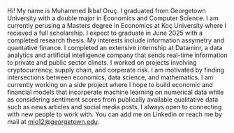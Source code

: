 Hi! My name is Muhammed İkbal Oruç.
I graduated from Georgetown University with a double major in Economics and Computer Science.
I am currently perusing a Masters degree in Economics at Koç University where I recieved a full scholarship.
I expect to graduate in June 2025 with a completed research thesis. My interests include information assymetry and quantative finance.
I completed an extensive internship at Dataminr, a data analytics and artificial intelligence company that sends real-time information to private and public sector clinets. I worked on projects involving cryptocurrency, supply chain, and corperate risk.
I am motivated by finding intersections between economics, data science, and mathematics. 
I am currently working on a side project where I hope to build economic and financial models that incorperate machine learning on numerical data while as considering sentiment scores from publically available qualitative data such as news articles and social media posts.
I always open to connecting with new people to work with. You can add me on Linkedin or reach me by mail at mio12@georgetown.edu.
